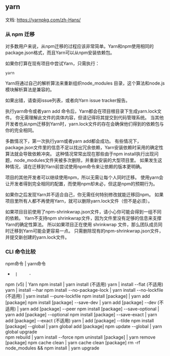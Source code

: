 ## yarn
文档: <https://yarnpkg.com/zh-Hans/>
### 从 npm 迁移
对多数用户来说，从npm迁移的过程应该非常简单。Yarn和npm使用相同的package.json格式，而且Yarn可以从npm安装依赖包。

如果你打算在现有项目中尝试Yarn，只需执行：

`yarn`

Yarn将通过自己的解析算法来重新组织node_modules 目录，这个算法和node.js 模块解析算法是兼容的。

如果出错，请查阅issue列表，或者向Yarn issue tracker报告。

执行yarn命令或者yarn add <package>命令后，Yarn都会在项目根目录下生成yarn.lock文件。 你无需理解此文件的具体内容，但请记得将其提交到代码管理系统。 当其他开发者也从npm迁移到Yarn时，yarn.lock文件的存在会确保他们得到的依赖包与你的完全相同。

多数情况下，第一次执行yarn或者yarn add都会成功。 有些情况下，package.json文件里的信息不足以找出冗余依赖，Yarn安装依赖时采用的确定性算法就会导致依赖冲突。 这种情况常常出现在那些由于npm install执行出现问题，node_modules文件夹被多次删除，并重新安装的大型项目里。 如果发生这种情况，请在迁移到Yarn前尝试使用npm命令来让依赖的版本更明确。

项目的其他开发者可以继续使用npm，所以无需让每个人同时迁移。 使用yarn会让开发者得到完全相同的配置，而使用npm却未必，但这是npm的预期行为。

如果你之后发现Yarn并不适合自己，你无需任何特别修改就能迁移回npm。 如果项目里所有人都不再使用Yarn，就可以删除yarn.lock文件（但不是必须）。

如果项目目前使用了npm-shrinkwrap.json文件，请小心你可能会得到一组不同的依赖。 Yarn不支持npm shrinkwrap文件，因为文件里没有足够的信息来支撑Yarn的确定性算法。 所以如果项目正在使用 shrinkwrap 文件，那么团队成员同时迁移到Yarn可能会更容易一点。 只需删除现有的npm-shrinkwrap.json文件，并提交新创建的yarn.lock文件。

### CLI 命令比较

npm命令 | yarn命令
-      |     -
npm (v5)   |	Yarn
npm install |	yarn install
(不适用)	yarn | install --flat
(不适用)	yarn | install --har
npm install --no-package-lock |	yarn install --no-lockfile
(不适用) |	yarn install --pure-lockfile
npm install [package] |	yarn add [package]
npm install [package] --save-dev |	yarn add [package] --dev
(不适用) |	yarn add [package] --peer
npm install [package] --save-optional |	yarn add [package] --optional
npm install [package] --save-exact |	yarn add [package] --exact
(不适用)	yarn | add [package] --tilde
npm install [package] --global |	yarn global add [package]
npm update --global      | 	yarn global upgrade                    
npm rebuild |	yarn install --force
npm uninstall [package] |	yarn remove [package]
npm cache clean |	yarn cache clean [package]
rm -rf node_modules && npm install |	yarn upgrade
